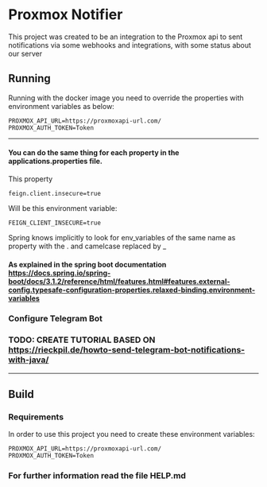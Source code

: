 # Proxmox Notifier

This project was created to be an integration to the Proxmox api to sent notifications via some webhooks and
integrations, with some status about our server


## Running
Running with the docker image you need to override the properties with environment variables as below:
```
PROXMOX_API_URL=https://proxmoxapi-url.com/
PROXMOX_AUTH_TOKEN=Token
```

---
#### You can do the same thing for each property in the applications.properties file.

This property
```
feign.client.insecure=true
```
Will be this environment variable:
```
FEIGN_CLIENT_INSECURE=true
```

Spring knows implicitly to look for env_variables of the same name as property with the . and camelcase replaced by _

#### As explained in the spring boot documentation https://docs.spring.io/spring-boot/docs/3.1.2/reference/html/features.html#features.external-config.typesafe-configuration-properties.relaxed-binding.environment-variables

### Configure Telegram Bot
### TODO: CREATE TUTORIAL BASED ON https://rieckpil.de/howto-send-telegram-bot-notifications-with-java/


---

## Build
### Requirements

In order to use this project you need to create these environment variables:

```
PROXMOX_API_URL=https://proxmoxapi-url.com/
PROXMOX_AUTH_TOKEN=Token
```

### For further information read the file HELP.md
